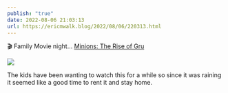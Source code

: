 ```yaml
---
publish: "true"
date: 2022-08-06 21:03:13
url: https://ericmwalk.blog/2022/08/06/220313.html
---
```

🎬 Family Movie night… [Minions: The Rise of Gru](https://imdb.com/title/tt5113044/)

![](https://ericmwalk.blog/uploads/2022/a693471f1b.jpg)

The kids have been wanting to watch this for a while so since it was raining it seemed like a good time to rent it and stay home.